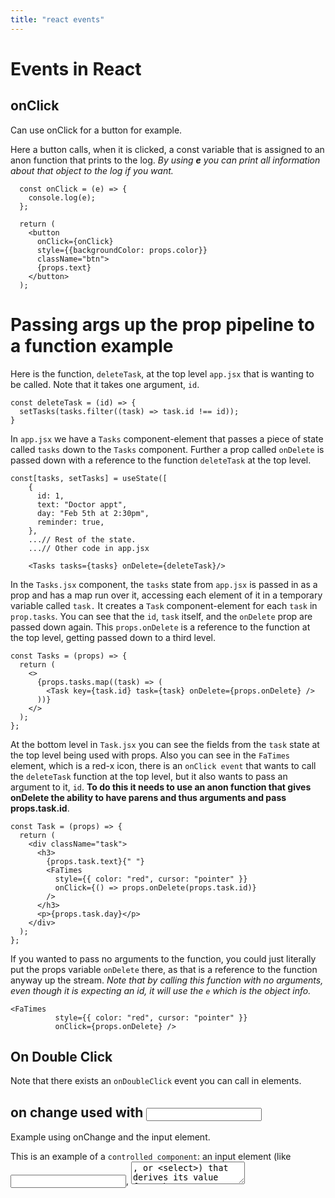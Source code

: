 ```yaml
---
title: "react events"
---
```


# Events in React

## onClick

Can use onClick for a button for example.

Here a button calls, when it is clicked, a const variable that is assigned to an anon function that prints to the log. _By using **e** you can print all information about that object to the log if you want._

```
  const onClick = (e) => {
    console.log(e);
  };

  return (
    <button
      onClick={onClick}
      style={{backgroundColor: props.color}}
      className="btn">
      {props.text}
    </button>
  );
```

# Passing args up the prop pipeline to a function example

Here is the function, `deleteTask`, at the top level `app.jsx` that is wanting to be called. Note that it takes one argument, `id`.

```
const deleteTask = (id) => {
  setTasks(tasks.filter((task) => task.id !== id));
}
```

In `app.jsx` we have a `Tasks` component-element that passes a piece of state called `tasks` down to the `Tasks` component. Further a prop called `onDelete` is passed down with a reference to the function `deleteTask` at the top level.

```
const[tasks, setTasks] = useState([
    {
      id: 1,
      text: "Doctor appt",
      day: "Feb 5th at 2:30pm",
      reminder: true,
    },
    ...// Rest of the state.
    ...// Other code in app.jsx

    <Tasks tasks={tasks} onDelete={deleteTask}/>
```

In the `Tasks.jsx` component, the `tasks` state from `app.jsx` is passed in as a prop and has a map run over it, accessing each element of it in a temporary variable called `task.` It creates a `Task` component-element for each `task` in `prop.tasks`. You can see that the `id`, `task` itself, and the `onDelete` prop are passed down again. This `props.onDelete` is a reference to the function at the top level, getting passed down to a third level.

```
const Tasks = (props) => {
  return (
    <>
      {props.tasks.map((task) => (
        <Task key={task.id} task={task} onDelete={props.onDelete} />
      ))}
    </>
  );
};
```

At the bottom level in `Task.jsx` you can see the fields from the `task` state at the top level being used with props. Also you can see in the `FaTimes` element, which is a red-x icon, there is an `onClick event` that wants to call the `deleteTask` function at the top level, but it also wants to pass an argument to it, `id`. **To do this it needs to use an anon function that gives onDelete the ability to have parens and thus arguments and pass props.task.id**.

```
const Task = (props) => {
  return (
    <div className="task">
      <h3>
        {props.task.text}{" "}
        <FaTimes
          style={{ color: "red", cursor: "pointer" }}
          onClick={() => props.onDelete(props.task.id)}
        />
      </h3>
      <p>{props.task.day}</p>
    </div>
  );
};
```

If you wanted to pass no arguments to the function, you could just literally put the props variable `onDelete` there, as that is a reference to the function anyway up the stream. _Note that by calling this function with no arguments, even though it is expecting an id, it will use the `e` which is the object info._

```
<FaTimes
          style={{ color: "red", cursor: "pointer" }}
          onClick={props.onDelete} />
```
## On Double Click

Note that there exists an `onDoubleClick` event you can call in elements.

## on change used with <input>

Example using onChange and the input element. 

This is an example of a `controlled component`: an input element (like <input>, <textarea>, or <select>) that derives its value from the component's state. 

Here there is a `form` where multiple `div`s exist that contain a `label` and an `input`. 
The fields of the input are 
- type, which can be text or checkbox or etc, 
- placeholder which determines the text there before the user types,
- `value` which sets its current value, in this example it is set to the name of a state
- `onChange` is fed a anon function that takes e (event) and passes to the function that updates the text's state. It passes **e.target.value** which is whatever is typed into that input field.

```
<form className="add-form">
      <div className="form-control">
        <label>Task</label>
        <input
          type="text"
          placeholder="Add Task"
          value={text}
          onChange={(e) => setText(e.target.value)}
        />
      </div>
      ...
```

*If you want to get the current state of a checkbox, instead of a text field, use `e.currentTarget.checked`*